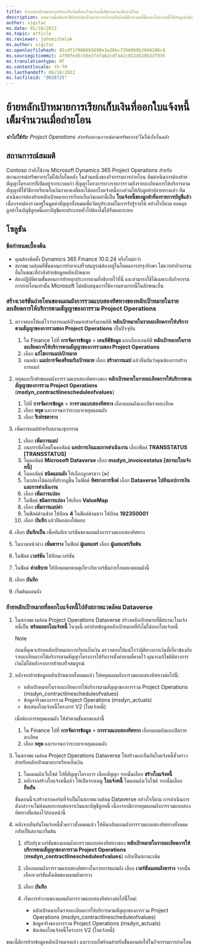 ```yaml
---
title: ย้ายหลักเป้าหมายการเรียกเก็บเงินที่ออกใบแจ้งหนี้เต็มจำนวนเมื่อถ่ายโอน
description: บทความนี้อธิบายวิธีย้ายหลักเป้าหมายการเรียกเก็บเงินที่มีราคาคงที่ซึ่งออกใบแจ้งหนี้ให้กับลูกค้าสำหรับสัญญาโครงการที่เปิดอยู่ก่อนวันที่เริ่มใช้งานจริง
author: sigitac
ms.date: 01/10/2022
ms.topic: article
ms.reviewer: johnmichalak
ms.author: sigitac
ms.openlocfilehash: 05cd71f9860b5698e3a26bc72660b0b2044206c8
ms.sourcegitcommit: a798fed5c59e3fefa62cdfa42c852d529b33fd35
ms.translationtype: HT
ms.contentlocale: th-TH
ms.lasthandoff: 06/18/2022
ms.locfileid: "9028725"
---
```

# <a name="migrate-fully-invoiced-billing-milestones-at-cutover"></a>ย้ายหลักเป้าหมายการเรียกเก็บเงินที่ออกใบแจ้งหนี้เต็มจำนวนเมื่อถ่ายโอน

_**นำไปใช้กับ:** Project Operations สำหรับสถานการณ์ตามทรัพยากร/ไม่ได้เก็บในคลัง_

## <a name="scenario"></a>สถานการณ์สมมติ

Contoso กำลังใช้งาน Microsoft Dynamics 365 Project Operations สำหรับสถานการณ์ทรัพยากร/ไม่ได้เก็บในคลัง ในส่วนหนึ่งของกิจกรรมการถ่ายโอน ทีมดำเนินการต้องย้ายสัญญาโครงการที่เปิดอยู่จากระบบเก่า สัญญาโครงการบางรายการรวมถึงรายละเอียดการให้บริการตามสัญญาที่ใช้วิธีการเรียกเก็บเงินราคาคงที่และได้ออกใบแจ้งหนี้บางส่วนให้กับลูกค้าปลายทางแล้ว ทีมดำเนินการต้องย้ายหลักเป้าหมายการเรียกเก็บเงินเหล่านี้เป็น **ใบแจ้งหนี้ของลูกค้าที่ลงรายการบัญชีแล้ว** เนื่องจากต้องรวมอยู่ในมูลค่าสัญญาทั้งหมดเพื่อวัตถุประสงค์ในการรับรู้รายได้ อย่างไรก็ตาม ยอดดุลลูกค้าในบัญชีลูกหนี้และบัญชีแยกประเภททั่วไปต้องไม่ได้รับผลกระทบ

## <a name="solution"></a>โซลูชัน

### <a name="prerequisites"></a>ข้อกำหนดเบื้องต้น

- คุณต้องติดตั้ง Dynamics 365 Finance 10.0.24 หรือใหม่กว่า
- สภาพแวดล้อมที่ขั้นตอนการย้ายจะเสร็จสมบูรณ์ต้องอยู่ในโหมดการบำรุงรักษา ไม่ควรทำกิจกรรมอื่นในขณะที่กำลังย้ายข้อมูลหลักเป้าหมาย
- ต้องปฏิบัติตามขั้นตอนการย้ายทุกประการตามที่อธิบายไว้ที่นี่ และสามารถใช้ได้เฉพาะกับกิจกรรมการถ่ายโอนเท่านั้น Microsoft ไม่สนับสนุนการใช้ความสามารถนี้ในลักษณะอื่น

### <a name="create-a-cutover-version-of-the-project-operations-integration-contract-line-milestones-dual-write-map"></a>สร้างเวอร์ชันถ่ายโอนของแผนผังการรวมแบบสองทิศทางของหลักเป้าหมายในรายละเอียดการให้บริการตามสัญญาของการรวม Project Operations 

1. ตรวจสอบให้แน่ใจว่าการแมปเป้าหมายสำหรับเอนทิตี **หลักเป้าหมายในรายละเอียดการให้บริการตามสัญญาของการรวมของ Project Operations** เป็นปัจจุบัน 

    1. ใน Finance ไปที่ **การจัดการข้อมูล** \> **เอนทิตีข้อมูล** และเลือกเอนทิตี **หลักเป้าหมายในรายละเอียดการให้บริการตามสัญญาของการรวมของ Project Operations** 
    2. เลือก **แก้ไขการแมปเป้าหมาย** 
    3. บนหน้า **แมปการจัดเตรียมกับเป้าหมาย** เลือก **สร้างการแมป** แล้วยืนยันว่าคุณต้องการสร้างการแมป

2. หยุดและรีเฟรชแผนผังการรวมแบบสองทิศทางของ **หลักเป้าหมายในรายละเอียดการให้บริการตามสัญญาของการรวม Project Operations** (**msdyn\_contractlinescheduleofvalues**) 

    1. ไปที่ **การจัดการข้อมูล** \> **การรวมแบบสองทิศทาง** เลือกแผนผังและเปิดรายละเอียด 
    2. เลือก **หยุด** และรอจนกว่าระบบจะหยุดแผนผัง 
    3. เลือก **รีเฟรชตาราง**

3. เพิ่มการแมปสำหรับสถานะธุรกรรม

    1. เลือก **เพิ่มการแมป**
    2. บนบรรทัดใหม่ในคอลัมน์ **แอปการเงินและการดำเนินงาน** เลือกฟิลด์ **TRANSSTATUS \[TRANSSTATUS\]**
    3. ในคอลัมน์ **Microsoft Dataverse** เลือก **msdyn\_invoicestatus \[สถานะใบแจ้งหนี้\]**
    4. ในคอลัมน์ **ชนิดแผนผัง** ให้เลือกลูกศรขวา (**\>**)
    5. ในกล่องโต้ตอบที่ปรากฏขึ้น ในฟิลด์ **ทิศทางการซิงค์** เลือก **Dataverse ไปยังแอปการเงินและการดำเนินงาน**
    6. เลือก **เพิ่มการแปลง**
    7. ในฟิลด์ **ชนิดการแปลง** ให้เลือก **ValueMap**
    8. เลือก **เพิ่มการแมปค่า**
    9. ในฟิลด์ด้านซ้าย ให้ป้อน **4** ในฟิลด์ด้านขวา ให้ป้อน **192350001** 
    10. เลือก **บันทึก** แล้วปิดกล่องโต้ตอบ

4. เลือก **บันทึกเป็น** เพื่อบันทึกเวอร์ชันของแผนผังการรวมแบบสองทิศทาง 
5. ในบานหน้าต่าง **เพิ่มตาราง** ในฟิลด์ **ผู้เผยแพร่** เลือก **ผู้เผยแพร่เริ่มต้น**
6. ในฟิลด์ **เวอร์ชัน** ให้ป้อนเวอร์ชัน
7. ในฟิลด์ **คำอธิบาย** ให้ป้อนหมายเหตุเกี่ยวกับเวอร์ชันถ่ายโอนของแผนผังนี้ 
8. เลือก **บันทึก**
9. เริ่มต้นแผนผัง

### <a name="migrate-invoiced-milestones-to-the-dataverse-environment"></a>ย้ายหลักเป้าหมายที่ออกใบแจ้งหนี้ไปยังสภาพแวดล้อม Dataverse

1. ในสภาพแวดล้อม Project Operations Dataverse สร้างหลักเป้าหมายที่มีสถานะใบแจ้งหนี้เป็น **พร้อมออกใบแจ้งหนี้** ในจุดนี้ อย่าย้ายข้อมูลหลักเป้าหมายที่ยังไม่ได้ออกใบแจ้งหนี้

    > [!NOTE]
    > ก่อนที่คุณจะย้ายหลักเป้าหมายการเรียกเก็บเงิน ตรวจสอบให้แน่ใจว่ามิติทางการเงินที่เกี่ยวข้องกับรายละเอียดการให้บริการตามสัญญาโครงการได้รับการตั้งค่าตามที่คาดไว้ คุณจะแก้ไขมิติทางการเงินไม่ได้หลังจากการย้ายเสร็จสมบูรณ์

2. หลังจากย้ายข้อมูลหลักเป้าหมายทั้งหมดแล้ว ให้หยุดแผนผังการวมแบบสองทิศทางต่อไปนี้:

    - หลักเป้าหมายในรายละเอียดการให้บริการตามสัญญาของการรวม Project Operations (msdyn\_contractlinescheduleofvalues)
    - ข้อมูลจริงของการรวม Project Operations (msdyn\_actuals)
    - ข้อเสนอใบแจ้งหนี้โครงการ V2 (ใบแจ้งหนี้)

    เมื่อต้องการหยุดแผนผัง ให้ทำตามขั้นตอนเหล่านี้

    1. ใน Finance ไปที่ **การจัดการข้อมูล** \> **การรวมแบบสองทิศทาง** เลือกแผนผังและเปิดรายละเอียด
    2. เลือก **หยุด** และรอจนกว่าระบบจะหยุดแผนผัง

3. ในสภาพแวดล้อม Project Operations Dataverse ให้สร้างและยืนยันใบแจ้งหนี้ชั่วคราวสำหรับหลักเป้าหมายการเรียกเก็บเงิน 

    1. ในแผนผังเว็บไซต์ ไปที่สัญญาโครงการ เลือกสัญญา จากนั้นเลือก **สร้างใบแจ้งหนี้**
    2. หลังจากสร้างใบแจ้งหนี้แล้ว ให้เปิดจากเมนู **ใบแจ้งหนี้** ในแผนผังเว็บไซต์ จากนั้นเลือก **ยืนยัน**

    ขั้นตอนนี้จะสร้างเรกคอร์ดที่จำเป็นในสภาพแวดล้อม Dataverse อย่างไรก็ตาม การดำเนินการดังกล่าวจะไม่ส่งผลกระทบต่อการเงินและบัญชีลูกหนี้ เนื่องจากมีการหยุดแผนผังการรวมแบบสองทิศทางที่แสดงไว้ก่อนหน้านี้

4. หลังจากยืนยันใบแจ้งหนี้ชั่วคราวทั้งหมดแล้ว ให้คืนกลับแผนผังการรวมแบบสองทิศทางทั้งหมดกลับเป็นสถานะเริ่มต้น

    1. ปรับปรุงเวอร์ชันของแผนผังการรวมแบบสองทิศทางของ **หลักเป้าหมายในรายละเอียดการให้บริการตามสัญญาของการรวม Project Operations** (**msdyn\_contractlinescheduleofvalues**) กลับเป็นสถานะเดิม 
    2. เลือกแผนผังการรวมแบบสองทิศทางในรายการแผนผัง เลือก **เวอร์ชันแผนผังตาราง** จากนั้นเลือกเวอร์ชันดั้งเดิมของแผนผังตาราง
    3. เลือก **บันทึก**
    4. เริ่มการทำงานของแผนผังการรวมแบบสองทิศทางต่อไปนี้ใหม่:

        - หลักเป้าหมายในรายละเอียดการให้บริการตามสัญญาของการรวม Project Operations (msdyn\_contractlinescheduleofvalues)
        - ข้อมูลจริงของการรวม Project Operations (msdyn\_actuals)
        - ข้อเสนอใบแจ้งหนี้โครงการ V2 (ใบแจ้งหนี้)

ขณะนี้มีการย้ายข้อมูลหลักเป้าหมายแล้ว และระบบก็พร้อมสำหรับขั้นตอนต่อไปในกิจกรรมการถ่ายโอน
